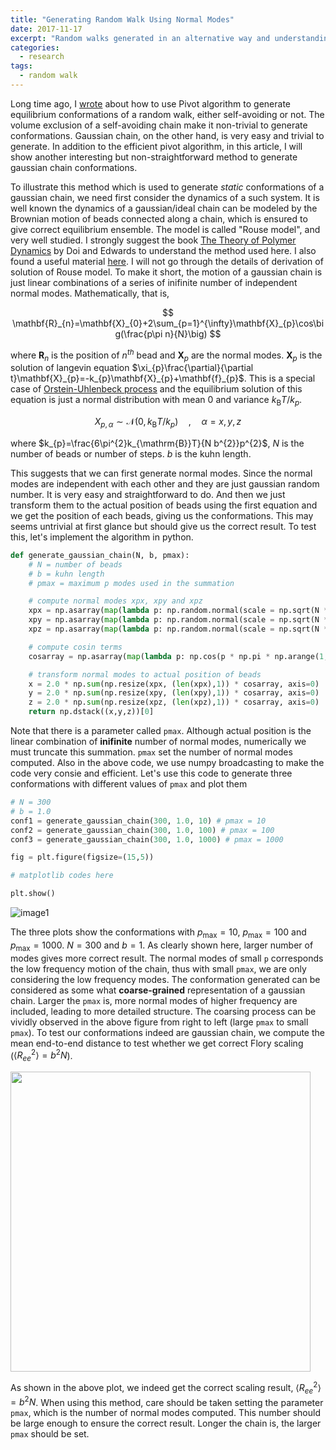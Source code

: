 ```yaml
---
title: "Generating Random Walk Using Normal Modes"
date: 2017-11-17
excerpt: "Random walks generated in an alternative way and understanding Rouse model. Long time ago, I wrote about how to use Pivot algorithm to generate equilibrium conformations of a random walk, either self-avoiding or not. The volume exclusion of a self-avoiding chain make it non-trivial to generate conformations. Gaussian chain, on the other hand, is very easy and trivial to generate. In addition to the efficient pivot algorithm, in this article, I will show another interesting but non-straightforward method to generate gaussian chain conformations"
categories:
  - research
tags:
  - random walk
---
```



Long time ago, I [wrote](https://biophyenvpol.wordpress.com/2014/11/13/pivot-algorithm-of-self-avoiding-chain-using-python-and-cython/) about how to use Pivot algorithm to generate equilibrium conformations of a random walk, either self-avoiding or not. The volume exclusion of a self-avoiding chain make it non-trivial to generate conformations. Gaussian chain, on the other hand, is very easy and trivial to generate. In addition to the efficient pivot algorithm, in this article, I will show another interesting but non-straightforward method to generate gaussian chain conformations.

To illustrate this method which is used to generate _static_ conformations of a gaussian chain, we need first consider the dynamics of a such system. It is well known the dynamics of a gaussian/ideal chain can be modeled by the Brownian motion of beads connected along a chain, which is ensured to give correct equilibrium ensemble. The model is called "Rouse model", and very well studied. I strongly suggest the book [The Theory of Polymer Dynamics](https://www.goodreads.com/book/show/166512.The_Theory_of_Polymer_Dynamics) by Doi and Edwards to understand the method used here. I also found a useful material [here](http://padding.awardspace.com/polymerdynamics_Padding_part1.pdf). I will not go through the details of derivation of solution of Rouse model. To make it short, the motion of a gaussian chain is just linear combinations of a series of inifinite number of independent normal modes. Mathematically, that is,

$$
\mathbf{R}_{n}=\mathbf{X}_{0}+2\sum_{p=1}^{\infty}\mathbf{X}_{p}\cos\big(\frac{p\pi n}{N}\big)
$$

where $\mathbf{R}_{n}$ is the position of $n^{th}$ bead and $\mathbf{X}_{p}$ are the normal modes. $\mathbf{X}_{p}$ is the solution of langevin equation $\xi_{p}\frac{\partial}{\partial t}\mathbf{X}_{p}=-k_{p}\mathbf{X}_{p}+\mathbf{f}_{p}$. This is a special case of [Orstein-Uhlenbeck process](https://en.wikipedia.org/wiki/Ornstein–Uhlenbeck_process) and the equilibrium solution of this equation is just a normal distribution with mean $0$ and variance $k_{\mathrm{B}}T/k_{p}$.

$$
X_{p,\alpha}\sim \mathcal{N}(0,k_{\mathrm{B}}T/k_{p})\quad, \quad\alpha=x,y,z
$$

where $k_{p}=\frac{6\pi^{2}k_{\mathrm{B}}T}{N b^{2}}p^{2}$, $N$ is the number of beads or number of steps. $b$ is the kuhn length.

This suggests that we can first generate normal modes. Since the normal modes are independent with each other and they are just gaussian random number. It is very easy and straightforward to do. And then we just transform them to the actual position of beads using the first equation and we get the position of each beads, giving us the conformations. This may seems untrivial at first glance but should give us the correct result. To test this, let's implement the algorithm in python.

~~~ python
def generate_gaussian_chain(N, b, pmax):
    # N = number of beads
    # b = kuhn length
    # pmax = maximum p modes used in the summation

    # compute normal modes xpx, xpy and xpz
    xpx = np.asarray(map(lambda p: np.random.normal(scale = np.sqrt(N * b**2.0/(6 * np.pi**2.0 * p**2.0))), xrange(1, pmax+1)))
    xpy = np.asarray(map(lambda p: np.random.normal(scale = np.sqrt(N * b**2.0/(6 * np.pi**2.0 * p**2.0))), xrange(1, pmax+1)))
    xpz = np.asarray(map(lambda p: np.random.normal(scale = np.sqrt(N * b**2.0/(6 * np.pi**2.0 * p**2.0))), xrange(1, pmax+1)))

    # compute cosin terms
    cosarray = np.asarray(map(lambda p: np.cos(p * np.pi * np.arange(1, N+1)/N), xrange(1, pmax+1)))

    # transform normal modes to actual position of beads
    x = 2.0 * np.sum(np.resize(xpx, (len(xpx),1)) * cosarray, axis=0)
    y = 2.0 * np.sum(np.resize(xpy, (len(xpy),1)) * cosarray, axis=0)
    z = 2.0 * np.sum(np.resize(xpz, (len(xpz),1)) * cosarray, axis=0)
    return np.dstack((x,y,z))[0]
~~~

Note that there is a parameter called `pmax`. Although actual position is the linear combination of **inifinite** number of normal modes, numerically we must truncate this summation. `pmax` set the number of normal modes computed. Also in the above code, we use numpy broadcasting to make the code very consie and efficient. Let's use this code to generate three conformations with different values of `pmax` and plot them

~~~python
# N = 300
# b = 1.0
conf1 = generate_gaussian_chain(300, 1.0, 10) # pmax = 10
conf2 = generate_gaussian_chain(300, 1.0, 100) # pmax = 100
conf3 = generate_gaussian_chain(300, 1.0, 1000) # pmax = 1000

fig = plt.figure(figsize=(15,5))

# matplotlib codes here

plt.show()
~~~

![image1](https://i.imgur.com/4mxmVAY.png)

The three plots show the conformations with $p_{\mathrm{max}}=10$, $p_{\mathrm{max}}=100$ and $p_{\mathrm{max}}=1000$. $N=300$ and $b=1$. As clearly shown here, larger number of modes gives more correct result. The normal modes of small `p` corresponds the low frequency motion of the chain, thus with small `pmax`, we are only considering the low frequency modes. The conformation generated can be considered as some what **coarse-grained** representation of a gaussian chain. Larger the `pmax` is, more normal modes of higher frequency are included, leading to more detailed structure. The coarsing process can be vividly observed in the above figure from right to left (large `pmax` to small `pmax`). To test our conformations indeed are gaussian chain, we compute the mean end-to-end distance to test whether we get correct Flory scaling ($\langle R_{ee}^{2}\rangle = b^{2}N$).

<img src="https://i.imgur.com/vGmOBMF.png" width="480"/>

As shown in the above plot, we indeed get the correct scaling result, $\langle R_{ee}^{2}\rangle = b^{2}N$. When using this method, care should be taken setting the parameter `pmax`, which is the number of normal modes computed. This number should be large enough to ensure the correct result. Longer the chain is, the larger `pmax` should be set.
